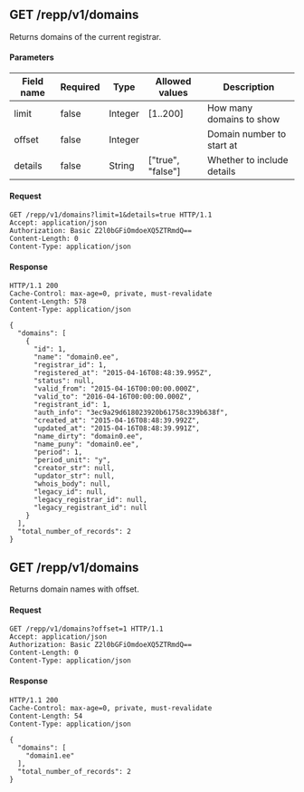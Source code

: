 ## GET /repp/v1/domains
Returns domains of the current registrar.


#### Parameters

| Field name | Required |  Type   |  Allowed values   |        Description         |
| ---------- | -------- |  ----   |  --------------   |        -----------         |
|   limit    |  false   | Integer |     [1..200]      |  How many domains to show  |
|   offset   |  false   | Integer |                   | Domain number to start at  |
|  details   |  false   | String  | ["true", "false"] | Whether to include details |

#### Request
```
GET /repp/v1/domains?limit=1&details=true HTTP/1.1
Accept: application/json
Authorization: Basic Z2l0bGFiOmdoeXQ5ZTRmdQ==
Content-Length: 0
Content-Type: application/json
```

#### Response
```
HTTP/1.1 200
Cache-Control: max-age=0, private, must-revalidate
Content-Length: 578
Content-Type: application/json

{
  "domains": [
    {
      "id": 1,
      "name": "domain0.ee",
      "registrar_id": 1,
      "registered_at": "2015-04-16T08:48:39.995Z",
      "status": null,
      "valid_from": "2015-04-16T00:00:00.000Z",
      "valid_to": "2016-04-16T00:00:00.000Z",
      "registrant_id": 1,
      "auth_info": "3ec9a29d618023920b61758c339b638f",
      "created_at": "2015-04-16T08:48:39.992Z",
      "updated_at": "2015-04-16T08:48:39.991Z",
      "name_dirty": "domain0.ee",
      "name_puny": "domain0.ee",
      "period": 1,
      "period_unit": "y",
      "creator_str": null,
      "updator_str": null,
      "whois_body": null,
      "legacy_id": null,
      "legacy_registrar_id": null,
      "legacy_registrant_id": null
    }
  ],
  "total_number_of_records": 2
}
```

## GET /repp/v1/domains
Returns domain names with offset.


#### Request
```
GET /repp/v1/domains?offset=1 HTTP/1.1
Accept: application/json
Authorization: Basic Z2l0bGFiOmdoeXQ5ZTRmdQ==
Content-Length: 0
Content-Type: application/json
```

#### Response
```
HTTP/1.1 200
Cache-Control: max-age=0, private, must-revalidate
Content-Length: 54
Content-Type: application/json

{
  "domains": [
    "domain1.ee"
  ],
  "total_number_of_records": 2
}
```
